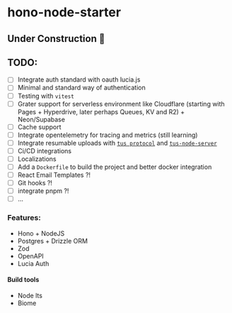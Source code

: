 # hono-node-starter

## Under Construction 🚧

## TODO:
- [ ] Integrate auth standard with oauth lucia.js
- [ ] Minimal and standard way of authentication
- [ ] Testing with `vitest` 
- [ ] Grater support for serverless environment like Cloudflare (starting with Pages + Hyperdrive, later perhaps Queues, KV and R2) + Neon/Supabase
- [ ] Cache support
- [ ] Integrate opentelemetry for tracing and metrics (still learning)
- [ ] Integrate resumable uploads with [`tus protocol`](https://tus.io/) and [`tus-node-server`](https://github.com/tus/tus-node-server)
- [ ] Ci/CD integrations
- [ ] Localizations
- [ ] Add a `Dockerfile` to build the project and better docker integration
- [ ] React Email Templates ?!
- [ ] Git hooks ?!
- [ ] integrate pnpm ?!
- [ ] ...

### Features:
- Hono + NodeJS
- Postgres + Drizzle ORM
- Zod
- OpenAPI
- Lucia Auth

#### Build tools
- Node lts
- Biome
